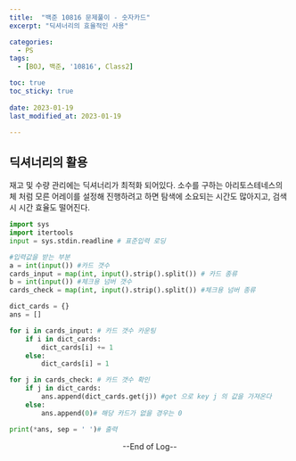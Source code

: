 ```yaml
---
title:  "백준 10816 문제풀이 - 숫자카드" 
excerpt: "딕셔너리의 효율적인 사용"

categories:
  - PS
tags:
  - [BOJ, 백준, '10816', Class2]

toc: true
toc_sticky: true
 
date: 2023-01-19
last_modified_at: 2023-01-19

---
```


## 딕셔너리의 활용

재고 및 수량 관리에는 딕셔너리가 최적화 되어있다.
소수를 구하는 아리토스테네스의 체 처럼 모른 어레이를 설정해 진행하려고 하면 탐색에 소요되는 시간도 많아지고, 검색 시 시간 효율도 떨어진다.

```python
import sys
import itertools
input = sys.stdin.readline # 표준입력 로딩

#입력값을 받는 부분
a = int(input()) #카드 갯수
cards_input = map(int, input().strip().split()) # 카드 종류
b = int(input()) #체크용 넘버 갯수
cards_check = map(int, input().strip().split()) #체크용 넘버 종류

dict_cards = {}
ans = []

for i in cards_input: # 카드 갯수 카운팅
    if i in dict_cards:
        dict_cards[i] += 1 
    else:
        dict_cards[i] = 1

for j in cards_check: # 카드 갯수 확인
    if j in dict_cards:
        ans.append(dict_cards.get(j)) #get 으로 key j 의 값을 가져온다
    else:
        ans.append(0)# 해당 카드가 없을 경우는 0 

print(*ans, sep = ' ')# 출력
```



<center> --End of Log-- </center>

